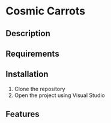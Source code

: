 # Cosmic Carrots

## Description


## Requirements


## Installation
1. Clone the repository
2. Open the project using Visual Studio

## Features
